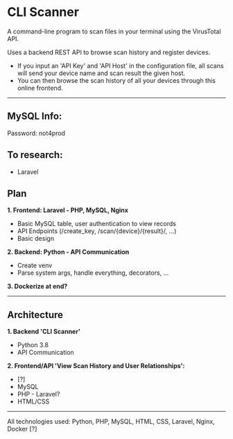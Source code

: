 # CLI Scanner

A command-line program to scan files in your terminal using the VirusTotal API.

Uses a backend REST API to browse scan history and register devices.
* If you input an 'API Key' and 'API Host' in the configuration file, all scans will send your device name and scan result the given host.
* You can then browse the scan history of all your devices through this online frontend.

---

## MySQL Info:
Password: not4prod

## To research:
* Laravel

## Plan

**1. Frontend: Laravel - PHP, MySQL, Nginx**
* Basic MySQL table, user authentication to view records
* API Endpoints (/create_key, /scan/{device}/{result}/, ...)
* Basic design

**2. Backend: Python - API Communication**
* Create venv
* Parse system args, handle everything, decorators, ...

**3. Dockerize at end?**

---

## Architecture

**1. Backend 'CLI Scanner'**
* Python 3.8
* API Communication

**2. Frontend/API 'View Scan History and User Relationships':**
* [?]
* MySQL 
* PHP - Laravel?
* HTML/CSS

---

All technologies used: Python, PHP, MySQL, HTML, CSS, Laravel, Nginx, Docker [?]

